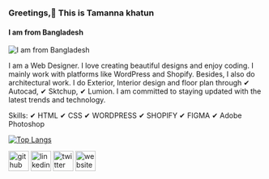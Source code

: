 ### Greetings,👋 This is Tamanna khatun
#### I am from Bangladesh
![I am from Bangladesh](https://media.licdn.com/dms/image/D4E16AQGylpB8Jgz5IQ/profile-displaybackgroundimage-shrink_350_1400/0/1713452683000?e=1718841600&v=beta&t=pNMGPAMZGMfKbIhP48R-IW7484f69Pco_znZYOLG5mo)


I am a Web Designer. I love creating beautiful designs and enjoy coding. I mainly work with platforms like WordPress and Shopify.
Besides, I also do architectural work. I do Exterior, Interior design and floor plan through ✔ Autocad, ✔ Sktchup, ✔ Lumion.
I am committed to staying updated with the latest trends and technology. 

Skills: 
 ✔ HTML ✔ CSS ✔ WORDPRESS ✔ SHOPIFY ✔ FIGMA ✔ Adobe Photoshop

[![Top Langs](https://github-readme-stats.vercel.app/api/top-langs/?username=webcad24tamanna)](https://github.com/anuraghazra/github-readme-stats)



[<img src='https://cdn.jsdelivr.net/npm/simple-icons@3.0.1/icons/github.svg' alt='github' height='40'>](https://github.com/webcad24tamanna)  [<img src='https://cdn.jsdelivr.net/npm/simple-icons@3.0.1/icons/linkedin.svg' alt='linkedin' height='40'>](https://www.linkedin.com/in/https://www.linkedin.com/in/tamanna-khatun-304aa21bb//)  [<img src='https://cdn.jsdelivr.net/npm/simple-icons@3.0.1/icons/twitter.svg' alt='twitter' height='40'>](https://twitter.com/https://twitter.com/webcad24tamanna)  [<img src='https://cdn.jsdelivr.net/npm/simple-icons@3.0.1/icons/icloud.svg' alt='website' height='40'>](https://tamannarostom.com/)  
